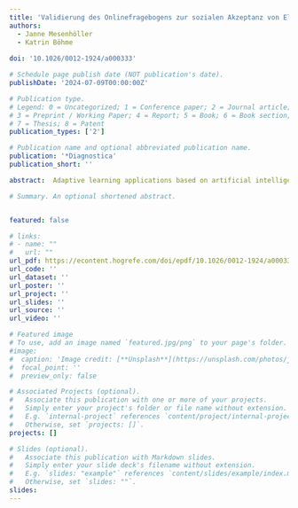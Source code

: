 ```yaml
---
title: 'Validierung des Onlinefragebogens zur sozialen Akzeptanz von Eltern und Lehrkräften gegenüber Künstlicher Intelligenz in der Schule(SAELKIS) und Überprüfung der Faktorstruktur'
authors:
  - Janne Mesenhöller
  - Katrin Böhme
  
doi: '10.1026/0012-1924/a000333'

# Schedule page publish date (NOT publication's date).
publishDate: '2024-07-09T00:00:00Z'

# Publication type.
# Legend: 0 = Uncategorized; 1 = Conference paper; 2 = Journal article;
# 3 = Preprint / Working Paper; 4 = Report; 5 = Book; 6 = Book section;
# 7 = Thesis; 8 = Patent
publication_types: ['2']

# Publication name and optional abbreviated publication name.
publication: '*Diagnostica'
publication_short: ''

abstract:  Adaptive learning applications based on artificial intelligence (AI) offer great potential for the school context. However, it remains unclear how high the level of social acceptance among parents and teachers is for using these systems. This paper presents the development and validation of the questionnaire on parents’ and teachers’ social acceptance of AI-based learning support systems in schools (SAELKIS). We derived the questionnaire from the technology acceptance model, which is available for parents and teachers. A pilot study with teacher students (N = 36) resulted in three economically applicable scales probing perceived usefulness, perceived ease of use, and behavioral intention to use AI-based adaptive learning tools. We tested the factorial and criterion validity of the questionnaire for 223 parents and 141 teachers. Structural equation modelling (SEM) confirmed the hypothesized factor structure for the parents. After removing one item, SEM also supported the expected model structure for the teachers. All scales demonstrated good internal consistencies, and two items related to the constructs showed high criterion validity.

# Summary. An optional shortened abstract.


featured: false

# links:
# - name: ""
#   url: ""
url_pdf: https://econtent.hogrefe.com/doi/epdf/10.1026/0012-1924/a000333
url_code: ''
url_dataset: ''
url_poster: ''
url_project: ''
url_slides: ''
url_source: ''
url_video: ''

# Featured image
# To use, add an image named `featured.jpg/png` to your page's folder.
#image:
#  caption: 'Image credit: [**Unsplash**](https://unsplash.com/photos/jdD8gXaTZsc)'
#  focal_point: ''
#  preview_only: false

# Associated Projects (optional).
#   Associate this publication with one or more of your projects.
#   Simply enter your project's folder or file name without extension.
#   E.g. `internal-project` references `content/project/internal-project/index.md`.
#   Otherwise, set `projects: []`.
projects: []

# Slides (optional).
#   Associate this publication with Markdown slides.
#   Simply enter your slide deck's filename without extension.
#   E.g. `slides: "example"` references `content/slides/example/index.md`.
#   Otherwise, set `slides: ""`.
slides:
---
```

